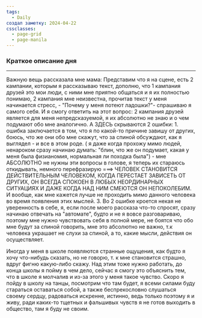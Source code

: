 ```yaml
---
tags:
  - Daily
создал заметку: 2024-04-22
cssclasses:
  - page-grid
  - page-manila
---
```

### Краткое описание дня
---
Важную вещь рассказала мне мама: Представим что я на сцене, есть 2 кампании, которым я рассказываю текст, дополню, что 1 кампания друзей это мои люди, с ними мне приятно общаться и я их полностью понимаю, 2 кампания мне неизвестна, прочитав текст у меня начинается стресс, - "Почему у меня потеют ладошки?"- спрашиваю я самого себя. И я смогу ответить на этот вопрос: 2 кампания друзей является для меня непредсказуемой, я их абсолютно не знаю и о чем подумают обо мне аналогично. А ЗДЕСЬ скрываются 
2 ошибки:
	1. ошибка заключается в том, что я по какой-то причине завишу от других, боюсь, что же они обо мне скажут, что за спиной обсуждают, как я выглядел - и все в этом роде. ( я даже когда прохожу мимо людей, ненароком сразу начинаю думать: "блин, что же он подумает, какая у меня была физианомия, нормальная ли походка была") - мне АБСОЛЮТНО не нужны эти вопросы в голове, я теперь их стараюсь откидывать, немного перефразирую ===> ЧЕЛОВЕК СТАНОВИТСЯ ДЕЙСТВИТЕЛЬНЫМ ЧЕЛОВЕКОМ, КОГДА ПЕРЕСТАЕТ ЗАВИСЕТЬ ОТ ДРУГИХ, ОН ВСЕГДА СПОКОЕН В ЛЮБЫХ НЕОРДИНАРНЫХ СИТУАЦИЯХ И ДАЖЕ КОГДА НАД НИМ СМЕЮТСЯ ОН НЕПОКОЛЕБИМ. И вообще, как мне кажется лучше не проходить мимо данного человека во время появления этих мыслей.
	3. Во 2 ошибке кроется некая не уверенность в себе, я, если после моего рассказа что-то спросят, сразу начинаю отвечать на "автомате", будто и не я вовсе разговариваю, поэтому мне нужно чувствовать себя в полной мере, не боятся что обо мне будут за спиной говорить, мне это абсолютно не важно, т.к человека украшает не слухи за спиной, а то, какие мысли, действия он осуществляет.

Иногда у меня в школе появляются странные ощущения, как будто я хочу что-нибудь сказать, но не говорю, т. к мне становится страшно, вдруг фигню какую-либо скажу. Над этим тоже нужно работать, до конца школы я пойму в чем дело, сейчас я смогу это объяснить тем, что в школе я молчалив и из-за этого у меня такое чувство. Скоро я пойду в школу на танцы, посмотрим что там будет, я всеми силами буду стараться оставаться собой, а также беспрекословно слушаться своему сердцу, радоваться искренне, истинно, ведь только поэтому я и живу, ради каких-то тщетных и фальшивых чувств я не готов выходить в общество, там я буду не своим.